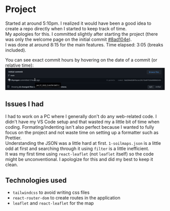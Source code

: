 # Project

Started at around 5:10pm. I realized it would have been a good idea to create a repo directly when I started to keep track of time.  
My apologies for this. I committed slightly after starting the project (there was only the welcome page on the initial commit [#8ad104e](https://github.com/Shyrogan/myeasyfarm-test/commit/8ad104e61007bccec29172bd0752bb08086b543c)).  
I was done at around 8:15 for the main features. Time elapsed: 3:05 (breaks included).  

You can see exact commit hours by hovering on the date of a commit (or relative time):   
![see time](./see_commit_time.png)

## Issues I had

I had to work on a PC where I generally don't do any web-related code. I didn't have my VS Code setup and that wasted my a little bit of time when coding. Formating/indenting isn't also perfect because I wanted to fully focus on the project and not waste time on setting up a formatter such as Prettier.  
Understanding the JSON was a little hard at first. `1-soilmaps.json` is a little odd at first and searching through it using `filter` is a little inefficient.  
It was my first time using `react-leaflet` (not `leaflet` itself) so the code might be unconventional. I apologize for this and did my best to keep it clean.

## Technologies used

- `tailwindcss` to avoid writing css files  
- `react-router-dom` to create routes in the application  
- `leaflet` and `react-leaflet` for the map  